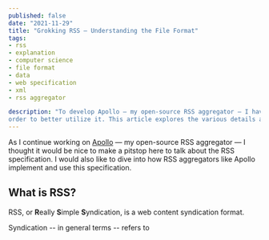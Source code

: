 ```yaml
---
published: false
date: "2021-11-29"
title: "Grokking RSS — Understanding the File Format"
tags:
- rss
- explanation
- computer science
- file format
- data
- web specification
- xml
- rss aggregator

description: "To develop Apollo — my open-source RSS aggregator — I have had to understand the RSS file specification in
order to better utilize it. This article explores the various details about RSS."
---
```


As I continue working on [Apollo](https://github.com/woojiahao/apollo) — my open-source RSS aggregator — I thought it
would be nice to make a pitstop here to talk about the RSS specification. I would also like to dive into how RSS
aggregators like Apollo implement and use this specification.

## What is RSS?

RSS, or **R**eally **S**imple **S**yndication, is a web content syndication format.

Syndication -- in general terms -- refers to 
